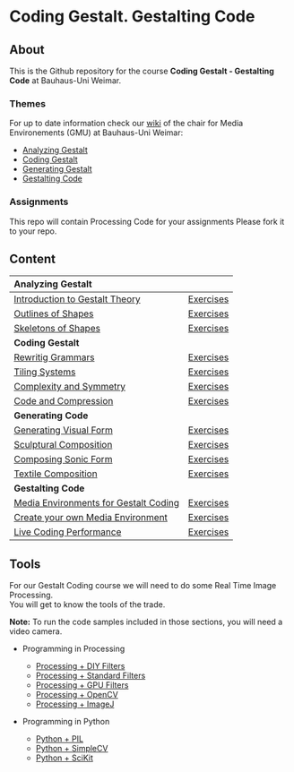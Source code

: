 Coding Gestalt. Gestalting Code
===============================


## About ##

This is the Github repository for the course **Coding Gestalt - Gestalting Code** at
Bauhaus-Uni Weimar.


### Themes ###

For up to date information check our [wiki](http://www.uni-weimar.de/medien/wiki/GMU:Coding_Gestalt)
of the chair for Media Environements (GMU) at Bauhaus-Uni Weimar:

* [Analyzing Gestalt][part1] 
* [Coding Gestalt][part2]
* [Generating Gestalt][part3]
* [Gestalting Code][part4]


### Assignments ###

This repo will contain Processing Code for your assignments
Please fork it to your repo.



## Content ##


|  **Analyzing Gestalt**                              |                             |
|:----------------------------------------------------|:----------------------------|
|  [Introduction to Gestalt Theory][lecture1]         |  [Exercises][assignment1]   |
|  [Outlines of Shapes][lecture2]                     |  [Exercises][assignment2]   |
|  [Skeletons of Shapes][lecture3]                    |  [Exercises][assignment3]   |
|  **Coding Gestalt**                                 |                             |
|  [Rewritig Grammars][lecture4]                      |  [Exercises][assignment4]   |
|  [Tiling Systems][lecture5]                         |  [Exercises][assignment5]   |
|  [Complexity and Symmetry][lecture6]                |  [Exercises][assignment6]   |
|  [Code and Compression][lecture7]                   |  [Exercises][assignment7]   |
|  **Generating Code**                                |                             |
|  [Generating Visual Form][lecture8]                 |  [Exercises][assignment8]   |
|  [Sculptural Composition][lecture9]                 |  [Exercises][assignment9]   |
|  [Composing Sonic Form][lecture10]                  |  [Exercises][assignment10]  |
|  [Textile Composition][lecture11]                   |  [Exercises][assignment11]  |
|  **Gestalting Code**                                |                             |                          
|  [Media Environments for Gestalt Coding][lecture12] |  [Exercises][assignment12]  |
|  [Create your own Media Environment][lecture13]     |  [Exercises][assignment13]  |
|  [Live Coding Performance][lecture14]               |  [Exercises][assignment14]  |



## Tools ##

For our Gestalt Coding course we will need to do some Real Time Image Processing.  
You will get to know the tools of the trade.

**Note:** To run the code samples included in those sections, you will need a video camera.

* Programming in Processing
  * [Processing + DIY Filters][tool1]
  * [Processing + Standard Filters][tool2]
  * [Processing + GPU Filters][tool3]
  * [Processing + OpenCV][tool4]
  * [Processing + ImageJ][tool5]

* Programming in Python
  * [Python + PIL][pytool1]
  * [Python + SimpleCV][pytool2]
  * [Python + SciKit][pytool3]



[part1]: http://www.uni-weimar.de/medien/wiki/GMU:Coding_Gestalt/Part1
[part2]: http://www.uni-weimar.de/medien/wiki/GMU:Coding_Gestalt/Part2
[part3]: http://www.uni-weimar.de/medien/wiki/GMU:Coding_Gestalt/Part3
[part4]: http://www.uni-weimar.de/medien/wiki/GMU:Coding_Gestalt/Part4


[lecture1]: 01-introduction-to-gestalt-theory
[lecture2]: 02-outlines-of-shapes
[lecture3]: 03-skeletons-of-shapes
[lecture4]: 04-rewriting-grammars
[lecture5]: 05-tiling-systems
[lecture6]: 06-complexity-and-symmetry
[lecture7]: 07-code-and-compression
[lecture8]: 08-generating-visual-form
[lecture9]: 09-sculptural-composition
[lecture10]: 10-composing-sonic-form
[lecture11]: 11-textile-composition
[lecture12]: 12-media-environments-for-gestalt-coding
[lecture13]: 13-create-your-own-media-environment
[lecture14]: 14-live-coding-performance


[assignment1]: 01-introduction-to-gestalt-theory/exercises
[assignment2]: 02-outlines-of-shapes/exercises
[assignment3]: 03-skeletons-of-shapes/exercises
[assignment4]: 04-rewriting-grammars/exercises
[assignment5]: 05-tiling-systems/exercises
[assignment6]: 06-complexity-and-symmetry/exercises
[assignment7]: 07-code-and-compression/excercises
[assignment8]: 08-generating-visual-form/exercises
[assignment9]: 09-sculptural-composition/exercises
[assignment10]: 10-composing-sonic-form/exercises
[assignment11]: 11-textile-composition/exercises
[assignment12]: 12-media-environments-for-gestalt-coding/exercises
[assignment13]: 13-create-your-own-media-environment/exercises
[assignment14]: 14-live-coding-performance/exercises


[tool1]: tools/processing/01-processing-diy-filters
[tool2]: tools/processing/02-processing-std-filters
[tool3]: tools/processing/03-processing-gpu-filters
[tool4]: tools/processing/04-processing-opencv
[tool5]: tools/processing/05-processing-imagej

[pytool1]: tools/python/01-python-pil
[pytool2]: tools/python/02-python-simplecv
[pytool3]: tools/python/03-python-scikit
